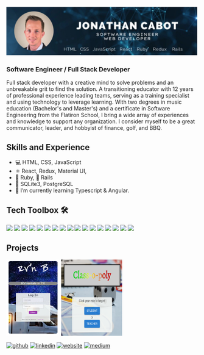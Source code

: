 ![Jon Cabot Banner](https://github.com/jcabot01/jcabot01/blob/main/Untitled%20design%20(16).png)
### Software Engineer / Full Stack Developer
Full stack developer with a creative mind to solve problems and an unbreakable grit to find the solution. A transitioning educator with 12 years of professional experience leading teams, serving as a training specialist and using technology to leverage learning. With two degrees in music education (Bachelor's and Master's) and a certificate in Software Engineering from the Flatiron School, I bring a wide array of experiences and knowledge to support any organization.  I consider myself to be a great communicator, leader, and hobbyist of finance, golf, and BBQ.

## Skills and Experience
- 💻 HTML, CSS, JavaScript 
- ⚛ React, Redux, Material UI,
- 💎 Ruby, 🐙 Rails
- 🥫 SQLite3, PostgreSQL
- 🌱 I’m currently learning Typescript & Angular. 

## Tech Toolbox 🛠

![](https://img.shields.io/badge/JavaScript-323330?style=for-the-badge&logo=javascript&logoColor=F7DF1E)
![](https://img.shields.io/badge/React-20232A?style=for-the-badge&logo=react&logoColor=61DAFB)
![](https://img.shields.io/badge/Redux-764ABC?style=for-the-badge&logo=redux&logoColor=white)
![](https://img.shields.io/badge/Material_UI-DB7093?style=for-the-badge&logo=styled-components&logoColor=white)
![](https://img.shields.io/badge/React_Router-CA4245?style=for-the-badge&logo=react-router&logoColor=white)
![](https://img.shields.io/badge/HTML5-E34F26?style=for-the-badge&logo=html5&logoColor=white)
![](https://img.shields.io/badge/CSS3-1572B6?style=for-the-badge&logo=css3&logoColor=white)
![](https://img.shields.io/badge/Ruby-CC342D?style=for-the-badge&logo=ruby&logoColor=white)
![](https://img.shields.io/badge/Rails-CC0000?style=for-the-badge&logo=rails&logoColor=white)
![](https://img.shields.io/badge/Markdown-F71A4A?style=for-the-badge&logo=markdown&logoColor=white)
![](https://img.shields.io/badge/Heroku-430098?style=for-the-badge&logo=heroku&logoColor=white)
![](https://img.shields.io/badge/npm-CB3837?style=for-the-badge&logo=npm&logoColor=white)
![](https://img.shields.io/badge/json-5E5C5C?style=for-the-badge&logo=json&logoColor=white)
![](https://img.shields.io/badge/Postman-FF6C37?style=for-the-badge&logo=Postman&logoColor=white)
![](https://img.shields.io/badge/Wordpress-21759B?style=for-the-badge&logo=wordpress&logoColor=white)
![](https://img.shields.io/badge/Visual_Studio_Code-0078D4?style=for-the-badge&logo=visual%20studio%20code&logoColor=white)
![](https://img.shields.io/badge/Git-F05032?style=for-the-badge&logo=git&logoColor=white)


## Projects
[<img src='https://github.com/jcabot01/jcabot01/blob/main/Phase-4-project%20blog%20login.PNG' alt='RVnB' width='140' height='200'>](https://github.com/jcabot01/phase-4-project)
[<img src='https://github.com/jcabot01/jcabot01/blob/main/landing%20pagecropped.png' alt='Class-o-poly' width='160' height='200'>](https://github.com/jcabot01/phase-5-project)



[<img src='https://cdn.jsdelivr.net/npm/simple-icons@3.0.1/icons/github.svg' alt='github' height='40'>](https://github.com/https://github.com/jcabot01)
[<img src='https://cdn.jsdelivr.net/npm/simple-icons@3.0.1/icons/linkedin.svg' alt='linkedin' height='40'>](https://www.linkedin.com/in/https://www.linkedin.com/in/joncabot//)  [<img src='https://cdn.jsdelivr.net/npm/simple-icons@3.0.1/icons/icloud.svg' alt='website' height='40'>](https://jcabot01.github.io/personal-portfolio-website/index.html#)  [<img src='https://cdn.jsdelivr.net/npm/simple-icons@3.0.1/icons/medium.svg' alt='medium' height='40'>](https://medium.com/@jfc0053)  




